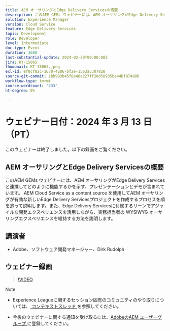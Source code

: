 ```yaml
---
title: AEM オーサリングとEdge Delivery Servicesの概要
description: このAEM GEMs ウェビナーには、AEM オーサリングがEdge Delivery Servicesと連携してどのように機能するかを示す、プレゼンテーションとデモが含まれています。 AEM Cloud Service as a content source を使用してAEM オーサリングが有効な新しいEdge Delivery Servicesプロジェクトを作成するプロセスを順を追って説明します。また、Edge Delivery Servicesに付属するリーンでアジャイルな開発エクスペリエンスを活用しながら、実務担当者の WYSIWYG オーサリングエクスペリエンスを維持する方法を説明します。
solution: Experience Manager
version: Cloud Service
feature: Edge Delivery Services
topic: Development
role: Developer
level: Intermediate
doc-type: Event
duration: 3600
last-substantial-update: 2024-02-29T00:00:00Z
jira: KT-15065
thumbnail: KT-15065.jpeg
exl-id: ef0cf02c-1670-4286-bf2e-1563a5307820
source-git-commit: 1bb993b45f8e46a227ff20d58935be44bf97480b
workflow-type: tm+mt
source-wordcount: '233'
ht-degree: 0%

---
```


# ウェビナー日付：2024 年 3 月 13 日（PT）

このウェビナーは終了しました。以下の録画をご覧ください。

## AEM オーサリングとEdge Delivery Servicesの概要

このAEM GEMs ウェビナーには、AEM オーサリングがEdge Delivery Servicesと連携してどのように機能するかを示す、プレゼンテーションとデモが含まれています。 AEM Cloud Service as a content source を使用してAEM オーサリングが有効な新しいEdge Delivery Servicesプロジェクトを作成するプロセスを順を追って説明します。また、Edge Delivery Servicesに付属するリーンでアジャイルな開発エクスペリエンスを活用しながら、実務担当者の WYSIWYG オーサリングエクスペリエンスを維持する方法を説明します。

## 講演者

* Adobe、ソフトウェア開発マネージャー、Dirk Rudolph

## ウェビナー録画

>[!VIDEO](https://video.tv.adobe.com/v/3427919/)

>[!NOTE]
> 
>* Experience Leagueに関するセッション固有のコミュニティのやり取りについては、[ コンテキストスレッド ](https://adobe.ly/3uIj6D7) を参照してください。
>
>* 今後のウェビナーに関する通知を受け取るには、[AdobeのAEM ユーザーグループ ](https://aem-augs.adobe.com/) に登録してください。
